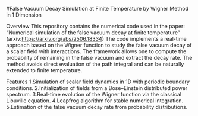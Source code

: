 #False Vacuum Decay Simulation at Finite Temperature by Wigner Method in 1 Dimension

Overview
This repository contains the numerical code used in the paper: “Numerical simulation of the false vacuum decay at finite temperature” (arxiv:https://arxiv.org/abs/2506.18334)
The code implements a real-time approach based on the Wigner function to study the false vacuum decay of a scalar field with interactions. The framework allows one to compute the probability of remaining in the false vacuum and extract the decay rate. The method avoids direct evaluation of the path integral and can be naturally extended to finite temperature.

Features
1.Simulation of scalar field dynamics in 1D with periodic boundary conditions.
2.Initialization of fields from a Bose–Einstein distributed power spectrum.
3.Real-time evolution of the Wigner function via the classical Liouville equation.
4.Leapfrog algorithm for stable numerical integration.
5.Estimation of the false vacuum decay rate from probability distributions.





